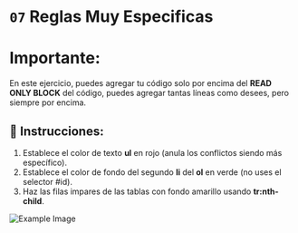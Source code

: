 # `07` Reglas Muy Especificas

# **Importante:**

En este ejercicio, puedes agregar tu código solo por encima del **READ ONLY BLOCK** del código, puedes agregar tantas líneas como desees, pero siempre por encima.

## 📝 Instrucciones:


1. Establece el color de texto **ul** en rojo (anula los conflictos siendo más específico).
2. Establece el color de fondo del segundo **li** del **ol** en verde (no uses el selector #id).
3. Haz las filas impares de las tablas con fondo amarillo usando **tr:nth-child**.


![Example Image](http://i.imgur.com/MyeiuOb.png)



